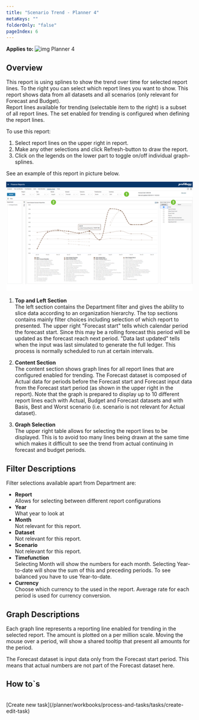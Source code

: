 ```yaml
---
title: "Scenario Trend - Planner 4"
metaKeys: ""
folderOnly: "false"
pageIndex: 6
---
```


**Applies to:** ![img](https://profitbasedocs.blob.core.windows.net/icons/yes-icon.png) Planner 4

## Overview
This report is using splines to show the trend over time for selected report lines. To the right you can select which report lines you want to show. This report shows data from all datasets and all scenarios (only relevant for Forecast and Budget).
<br/>Report lines available for trending (selectable item to the right) is a subset of all report lines. The set enabled for trending is configured when defining the report lines.

To use this report:

1. Select report lines on the upper right in report.
1. Make any other selections and click Refresh-button to draw the report.
1. Click on the legends on the lower part to toggle on/off individual graph-splines.

See an example of this report in picture below.
<br/>

![](../img/finance-reports-scenario-trend.jpg)

1. **Top and Left Section** <br/>
The left section contains the Department filter and gives the ability to slice data according to an organization hierarchy. 
The top sections contains mainly filter choices including selection of which report to presented. 
The upper right "Forecast start" tells which calendar period the forecast start. Since this may be a rolling forecast this period will be updated as the forecast reach next period. "Data last updated" tells when the input was last simulated to generate the full ledger. This process is normally scheduled to run at certain intervals. 

2. **Content Section** <br/>
The content section shows graph lines for all report lines that are configured enabled for trending. The Forecast dataset is composed of Actual data for periods before the Forecast start and Forecast input data from the Forecast start period (as shown in the upper right in the report).
Note that the graph is prepared to display up to 10 different report lines each with Actual, Budget and Forecast datasets and with Basis, Best and Worst scenario (i.e. scenario is not relevant for Actual dataset).

3. **Graph Selection** <br/>
The upper right table allows for selecting the report lines to be displayed. This is to avoid too many lines being drawn at the same time which makes it difficult to see the trend from actual continuing in forecast and budget periods. 

## Filter Descriptions
Filter selections available apart from Department are:

- **Report**<br/>Allows for selecting between different report configurations
- **Year**<br/>What year to look at
- **Month**<br/>Not relevant for this report.
- **Dataset**<br/>Not relevant for this report.
- **Scenario**<br/>Not relevant for this report.
- **Timefunction**<br/>Selecting Month will show the numbers for each month. Selecting Year-to-date will show the sum of this and preceding periods. To see balanced you have to use Year-to-date.
- **Currency**<br/>Choose which currency to the used in the report. Average rate for each period is used for currency conversion.

## Graph Descriptions

Each graph line represents a reporting line enabled for trending in the selected report. The amount is plotted on a per million scale. Moving the mouse over a period, will show a shared tooltip that present all amounts for the period.

The Forecast dataset is input data only from the Forecast start period. This means that actual numbers are not part of the Forecast dataset here.

## How to`s

<br/>
[Create new task](/planner/workbooks/process-and-tasks/tasks/create-edit-task)<br/>
